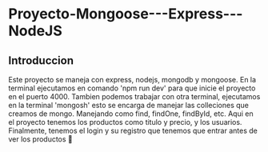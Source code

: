 # Proyecto-Mongoose---Express---NodeJS
## Introduccion 
Este proyecto se maneja con express, nodejs, mongodb y mongoose. En la terminal ejecutamos en comando 'npm run dev' para que inicie el proyecto en el puerto 4000. 
Tambien podemos trabajar con otra terminal, ejecutamos en la terminal 'mongosh' esto se encarga de manejar las colleciones que creamos de mongo. 
Manejando como find, findOne, findById, etc. Aqui en el proyecto tenemos los productos como titulo y precio, y los usuarios. 
Finalmente, tenemos el login y su registro que tenemos que entrar antes de ver los productos 📖

